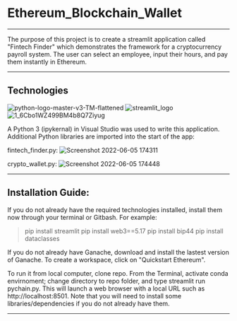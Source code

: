 # Ethereum_Blockchain_Wallet

---

The purpose of this project is to create a streamlit application called "Fintech Finder" which demonstrates the framework for a cryptocurrency payroll system. The user can select an employee, input their hours, and pay them instantly in Ethereum.

---

## Technologies

![python-logo-master-v3-TM-flattened](https://user-images.githubusercontent.com/95719899/172075328-3d283af5-369f-4dd6-aa2d-51842e496428.png)
![streamlit_logo](https://user-images.githubusercontent.com/95719899/172075334-918934ce-691a-4e98-b2ac-aa06fe4377de.png)
![1_6Cbo1WZ499BM4b8Q7Ziyug](https://user-images.githubusercontent.com/95719899/172075389-35909bb3-aeba-45f6-89af-48a798b18894.png)

A Python 3 (ipykernal) in Visual Studio was used to write this application. Additional Python libraries are imported into the start of the app:

fintech_finder.py:
![Screenshot 2022-06-05 174311](https://user-images.githubusercontent.com/95719899/172075470-a16da648-3649-4a72-9d6c-dc9164d62dbe.jpg)

crypto_wallet.py:
![Screenshot 2022-06-05 174448](https://user-images.githubusercontent.com/95719899/172075533-9b6b5d66-ecaf-48ed-ad4c-97b131b54603.jpg)

---

## Installation Guide:
If you do not already have the required technologies installed, install them now through your terminal or Gitbash. 
For example:

> pip install streamlit
> pip install web3==5.17
> pip install bip44
> pip install dataclasses

If you do not already have Ganache, download and install the lastest version of Ganache. To create a workspace, click on "Quickstart Ethereum".

To run it from local computer, clone repo. From the Terminal, activate conda envirnoment; change directory to repo folder, and type streamlit run pychain.py. This will launch a web browser with a local URL such as http://localhost:8501. Note that you will need to install some libraries/dependencies if you do not already have them.

---


